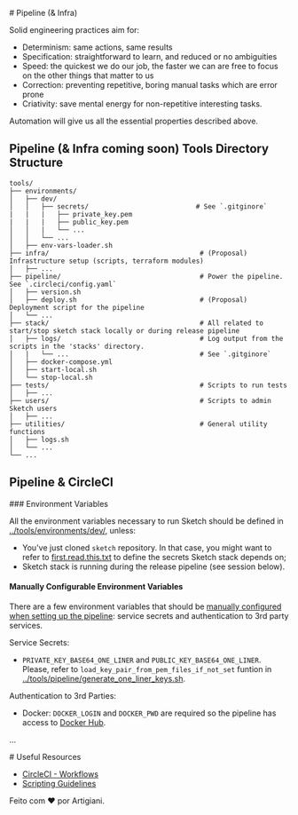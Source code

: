 # Pipeline (& Infra)

Solid engineering practices aim for:
 * Determinism: same actions, same results
 * Specification: straightforward to learn, and reduced or no ambiguities
 * Speed: the quickest we do our job, the faster we can are free to focus on the other things that matter to us
 * Correction: preventing repetitive, boring manual tasks which are error prone
 * Criativity: save mental energy for non-repetitive interesting tasks.

Automation will give us all the essential properties described above.

## Pipeline (& Infra coming soon) Tools Directory Structure

```
tools/
├── environments/
│   ├── dev/
│   │   ├── secrets/                           # See `.gitginore`
|   |   |   ├── private_key.pem
|   |   |   ├── public_key.pem
│   │   |   └── ...
│   │   └── ...
│   ├── env-vars-loader.sh
├── infra/                                      # (Proposal) Infrastructure setup (scripts, terraform modules)
│   ├── ...
├── pipeline/                                   # Power the pipeline. See `.circleci/config.yaml`
│   ├── version.sh
│   ├── deploy.sh                               # (Proposal) Deployment script for the pipeline
│   └── ...
├── stack/                                      # All related to start/stop sketch stack locally or during release pipeline
│   ├── logs/                                   # Log output from the scripts in the 'stacks' directory.
│   |   └── ...                                 # See `.gitginore`
│   ├── docker-compose.yml
│   ├── start-local.sh
│   └── stop-local.sh
├── tests/                                      # Scripts to run tests
│   ├── ...
├── users/                                      # Scripts to admin Sketch users
│   ├── ...
├── utilities/                                  # General utility functions
│   ├── logs.sh
│   └── ...
└── ...
```

## Pipeline & CircleCI

### Environment Variables

All the environment variables necessary to run Sketch should be defined in [../tools/environments/dev/](../tools/environments/dev/), unless:
 * You've just cloned `sketch` repository. In that case, you might want to refer to [first.read.this.txt](../tools/environments/dev/secrets/first.read.this.txt) to define the secrets Sketch stack depends on;
 * Sketch stack is running during the release pipeline (see session below).

#### Manually Configurable Environment Variables

There are a few environment variables that should be [manually configured when setting up the pipeline](https://app.circleci.com/settings/project/github/rafaelfiume/sketch/environment-variables?return-to=https%3A%2F%2Fapp.circleci.com%2Fpipelines%2Fgithub%2Frafaelfiume%2Fsketch): service secrets and authentication to 3rd party services.

Service Secrets:

 - `PRIVATE_KEY_BASE64_ONE_LINER` and `PUBLIC_KEY_BASE64_ONE_LINER`. Please, refer to `load_key_pair_from_pem_files_if_not_set` funtion in [../tools/pipeline/generate_one_liner_keys.sh](../tools/pipeline/generate_one_liner_keys.sh).

Authentication to 3rd Parties:

 - Docker: `DOCKER_LOGIN` and `DOCKER_PWD` are required so the pipeline has access to [Docker Hub](https://hub.docker.com/repository/docker/rafaelfiume/sketch/general).

...

# Useful Resources
 - [CircleCI - Workflows](https://circleci.com/docs/workflows/)
 - [Scripting Guidelines](artigiani/Scripting)


Feito com ❤️ por Artigiani.
